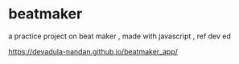 <!-- '{"name":"beatmaker","version": 12,"tech": ["HTML","CSS","Javascript"],"tags":["frontend"],"snapshots":[]}' -->
# beatmaker
a practice project on beat maker , made with javascript , ref dev ed

https://devadula-nandan.github.io/beatmaker_app/
